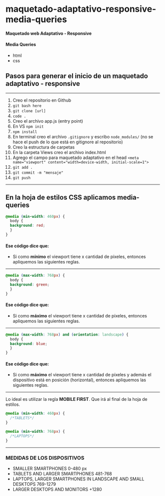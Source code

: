 # maquetado-adaptativo-responsive-media-queries

#### Maquetado web Adaptativo - Responsive
#### Media Queries

- html
- css

## Pasos para generar el inicio de un maquetado adaptativo - responsive
----

1. Creo el repositorio en Github 
2. ```git bash here```
3. ```git clone [url]```
4. ```code .```
5. Creo el archivo app.js (entry point)
6. En VS ```npm init```
7. ```npm install```
8. En terminal creo el archivo ```.gitignore``` y escribo ```node_modules/``` (no se hace el push de lo que está en gitignore al repositorio)
9. Creo la estructura de carpetas
10. En la carpeta Views creo el archivo index.html
11. Agrego el campo para maquetado adaptativo en el head ```<meta name="viewport" content="width=device-width, initial-scale=1">```
12. ```git add .```
13. ```git commit -m "mensaje"```
14. ```git push```

----

## En la hoja de estilos CSS aplicamos **media-queries**


```css
@media (min-width: 460px) {
  body {
  background: red;
  }
}
```

#### Ese código dice que:

- Si como **mínimo** el viewport tiene x cantidad de píxeles, entonces apliquemos las siguientes reglas.

-----

```css
@media (max-width: 768px) {
  body {
  background: green;
  }
}
```

#### Ese código dice que:

- Si como **máximo** el viewport tiene x cantidad de píxeles, entonces apliquemos las siguientes reglas.

-----

```css
@media (max-width: 768px) and (orientation: landscape) {
  body {
  background: blue;
  }
}
```

#### Ese código dice que:

- Si como **máximo** el viewport tiene x cantidad de píxeles y además el dispositivo está en posición (horizontal), entonces apliquemos las siguientes reglas.

-----

Lo ideal es utilizar la regla **MOBILE FIRST**.
Que irá al final de la hoja de estilos.

```css
@media (min-width: 460px) {
  /*TABLETS*/
}

@media (min-width: 768px) {
  /*LAPTOPS*/
}
```

------

### MEDIDAS DE LOS DISPOSITIVOS

- SMALLER SMARTPHONES 0-480 px
- TABLETS AND LARGER SMARTPHONES 481-768
- LAPTOPS, LARGER SMARTPHONES IN LANDSCAPE AND SMALL DESKTOPS 769-1279
- LARGER DESKTOPS AND MONITORS +1280





